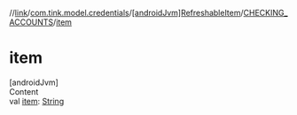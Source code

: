 //[link](../../../index.md)/[com.tink.model.credentials](../../index.md)/[[androidJvm]RefreshableItem](../index.md)/[CHECKING_ACCOUNTS](index.md)/[item](item.md)



# item  
[androidJvm]  
Content  
val [item](item.md): [String](https://kotlinlang.org/api/latest/jvm/stdlib/kotlin/-string/index.html)  



